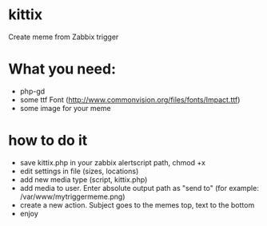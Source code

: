 # kittix
Create meme from Zabbix trigger

# What you need:
* php-gd
* some ttf Font (http://www.commonvision.org/files/fonts/Impact.ttf)
* some image for your meme

# how to do it
* save kittix.php in your zabbix alertscript path, chmod +x
* edit settings in file (sizes, locations)
* add new media type (script, kittix.php)
* add media to user. Enter absolute output path as "send to" (for example: /var/www/mytriggermeme.png)
* create a new action. Subject goes to the memes top, text to the bottom
* enjoy
